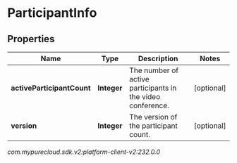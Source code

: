 # ParticipantInfo


## Properties

| Name | Type | Description | Notes |
| ------------ | ------------- | ------------- | ------------- |
| **activeParticipantCount** | **Integer** | The number of active participants in the video conference. |  [optional] |
| **version** | **Integer** | The version of the participant count. |  [optional] |




_com.mypurecloud.sdk.v2:platform-client-v2:232.0.0_
